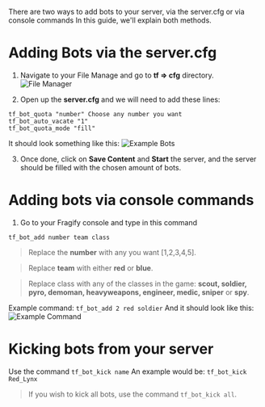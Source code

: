 There are two ways to add bots to your server, via the server.cfg or via console commands
In this guide, we'll explain both methods.
# Adding Bots via the server.cfg
1. Navigate to your File Manage and go to **tf => cfg** directory.
![File Manager](../images/file-manager.png) 

2. Open up the **server.cfg** and we will need to add these lines:
```
tf_bot_quota "number" Choose any number you want
tf_bot_auto_vacate "1"
tf_bot_quota_mode "fill"
```
It should look something like this:
![Example Bots](../images/example-bots.png)

3. Once done, click on **Save Content** and **Start** the server, and the server should be filled with the chosen amount of bots.

# Adding bots via console commands
1. Go to your Fragify console and type in this command
```
tf_bot_add number team class
```
>Replace the **number** with any you want [1,2,3,4,5].

>Replace **team** with either **red** or **blue**.

> Replace class with any of the classes in the game: **scout, soldier, pyro, demoman, heavyweapons, engineer, medic, sniper** or **spy**.

Example command: ```tf_bot_add 2 red soldier```
And it should look like this:
![Example Command](../mages/example-command.png)

# Kicking bots from your server

Use the command `tf_bot_kick name`
An example would be: `tf_bot_kick Red_Lynx`
> If you wish to kick all bots, use the command `tf_bot_kick all`.